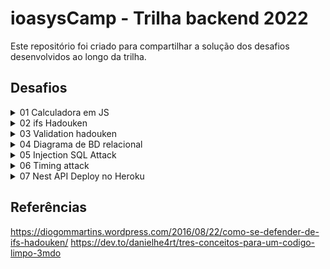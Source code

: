 # ioasysCamp - Trilha backend 2022

Este repositório foi criado para compartilhar a solução dos desafios desenvolvidos ao longo da trilha.

## Desafios

<details>
    <summary>01 Calculadora em JS</summary>
    <a href="https://github.com/thi-costa/desafios-ioasys-trilha-backend/tree/main/calculadora"><h2>Calculadora</h2></a>
    <div>
        Nesse desafio foi feito como uma calculadora executada via console com uso do node.
        <ul>
            <li>Utilizou-se o(s) pacote(s):</li>
            <ul>
                <li><b>readline</b>: para leitura de entradas do usuário via console</li>
            </ul>            
        </ul>
        <p>A calculadora feita suporta as operações de:</p>
        <ul>
            <li>soma (com uso do sinal "+")</li>
            <li>subtração (com uso do sinal "-")</li>
            <li>multiplicação (com uso do sinal "*")</li>
            <li>divisão (com uso do sinal "/")</li>
            <li>divisão inteira (com uso do sinal "//")</li>
            <li>resto da divisão (com uso do sinal "%")</li>
            <li>potenciação (com uso do sinal "**")</li>
            <li>seno, cálculo do seno unidade em radianos (com uso  da string "sin")</li>
            <li>cosseno, cálculo do cosseno unidade em radianos (com uso da string "cos")</li>
            <li>tangente, cálculo da tangente unidade em radianos (com uso da string "tan")</li>
        </ul>
        A imagem abaixo mostram o funcionamento da calculadora.</br></br>
        <img src="https://user-images.githubusercontent.com/41833533/149344072-51dec583-ce83-420a-abc2-fb32ba8edb1a.png" alt="MDN logo"/>
    </div>
</details>

<details>
    <summary>02 ifs Hadouken </summary>
    <h2>Objetivo do Desafio</h2>
    <p>
        O objetivo nesse desafio foi reduzir uma sequência de ifs aninhado, apelidados de "ifs hadouken" devido ao seu formato.<br/>
        O código original a ser simplicado é mostrado na imagem abaixo.
    </p>
    <img src="https://user-images.githubusercontent.com/41833533/149674636-fda0e24d-44d7-401d-9ee4-8954c30e73b4.png" alt="ifs hadouken" width=400px/>
    <h2>Descrição de solução</h2>
    <p>
        <ul>
            <li>Nesse desafio utilizou-se o(s) pacote(s):</li>
            <ul>
                <li><b>readline</b>: para leitura de entradas do usuário via console</li>
            </ul>            
        </ul>
        Na solução utilizada, armazenou-se os usuários em uma estrutura de Map onde as chaves são os ids dos usuários que representam um número único (o primeiro id é 0), e esse id é autoincrementado por 1 a cada criação de usuário. Foram cadastrados 2 usuários para testagem de funcionalidade do código.</br>
        A imagem abaixo mostra a parte do código que desempenhou a mesma função dos ifs hadouken.
    </p>
    <img src="https://user-images.githubusercontent.com/41833533/149858088-79a0b099-b991-494a-8d62-924ce3967653.png" width="600px">
    <h2>Outputs</h2>
    <p>O programa ao ser executado pede informações sobre o usuário de que se deseja saber sua situação cadastral.  As imagens abaixo mostram os usuários já cadastrados e a execução do código.</p>
    <img src="https://user-images.githubusercontent.com/41833533/149859028-f8d42bc4-c001-439d-9be0-cfee33d4f8f3.png" alt="Cadastro de usuários" height="400px"></br>
    <img src="https://user-images.githubusercontent.com/41833533/149862833-b3dfdbf9-b16c-4bc6-a27d-542a22fad756.png" alt="Saída hadouken" width="400px">
</details>

<details>
    <summary>03 Validation hadouken </summary>
    <h2>Objetivo do Desafio</h2>
    <p>
        O objetivo nesse desafio da aula ao vivo, foi reduzir uma sequência de ifs aninhado utilizados para validação de dados de usuário, além de utilizar uma estrutura para tratamento de erros para retornar todos os erros da validação.
    </p>
    <h2>Descrição de solução</h2>
    <p>
        Na solução utilizada, armazenou-se o usuário em uma objeto onde as chaves são os atributos do usuário.</br>
        A imagem abaixo mostra a parte do código que desempenhou a mesma função dos ifs hadouken.
    </p>
    <img src="https://user-images.githubusercontent.com/41833533/150391697-13a0b871-3701-4a55-9c74-ff681f6e4c5d.png" alt="Cadastro de usuários" height="400px">
    <h2>Outputs</h2>
    <p>O programa ao ser executado valida as informações do usuário.  As imagens abaixo mostram o usuário que se deseja validar e a execução do código de validação.</p>
    <img src="https://user-images.githubusercontent.com/41833533/150392027-fdb27851-900e-4831-a78f-89406cd9223e.png" alt="Cadastro de usuários" width="400px"></br>
    <img src="https://user-images.githubusercontent.com/41833533/150391925-fc36f3ac-e79e-4ae2-944f-b6c53ff9121a.png" width="400px">
</details>

<details>
    <summary>04 Diagrama de BD relacional</summary>
    <h2>Objetivo</h2>
    <p>
        Criar um diagrama de um banco de dados relacional, usando as boas práticas
passadas na aula, o principal objetivo desse desafio é estarem praticando os seus
conhecimentos
    </p>
    <h2>Requistos</h2>
    <ul>
        <li>Nomes de tabelas deverão ser no plural</li>
        <li>Nomes de banco, tabelas, colunas e chaves devem ser em inglês ou português, evite misturá-los</li>
        <li>Não precisa focar em um banco de dados, pense que seu diagrama deverá
apenas mostrar a organização das tabelas e seus relacionamentos</li>
    </ul>
    <h2>Descrição de Desafio</h2>
    <p>
        Você como analista de banco de dados foi chamado para estar diagramando o banco de dados de um e-commerce de uma empresa cujo o produto principal de suas vendas é vestuário (calças, blusas, bermudas, etc.), você deverá levar em consideração os seguintes pontos:
    </p>
    <p>
        <strong>Obs.:</strong> Use sua criatividade para desenhar o banco, os pontos acima são somente alguns itens que você deverá se preocupar, o restante do diagrama será por sua conta
    </p>
    <h2>Resolução</h2>
    <p>
        A solução foi feita no site dbdiagram o qual usa DBML - Database Markup Language, para desenho dos diagramas. Segue abaixo o <a href="https://dbdiagram.io/d/61ef4c307cf3fc0e7c6015d9">diagrama</a> implementado, com o código-fonte em DBML à esquerda e o diagrama à direita.
    </p>
    <img src="https://user-images.githubusercontent.com/41833533/152208872-7c5f354d-2758-44da-9907-c3809bd887cf.png" title="DB-diagram"></img>
</details>

<details>
    <summary>05 Injection SQL Attack</summary>
    <ul>
        <li> O código original, conforme imagens abaixo, permitia a possibilidade de inserir queries na url da requisição.</li>
    </ul>
    <img src="https://user-images.githubusercontent.com/41833533/152056192-95820537-07c9-4492-bf4b-f1a02f9fd403.png"/>
    <img src="https://user-images.githubusercontent.com/41833533/152056106-8be7e9f6-527c-4f41-9456-95a6e4141d57.png"/>
    <ul>
        <li> Após a correção abaixo (inserção do '$1' para indicar que só se adiciona 1 elemento à query), a ORM passou a tratar a entrada da requisição, impedindo a utilização de queries indesejadas (como seleção de múltiplos usuários, ou até mesmo inserção e deleção de usuários).
        </li>
    </ul>
    <img src="https://user-images.githubusercontent.com/41833533/152055635-dd4d0c21-8268-4731-82be-ba0b0e38af04.png">
    <img src="https://user-images.githubusercontent.com/41833533/152055511-0992d60c-afc7-4421-9f9e-79b22cd404d3.png"/>
</details>

<details>
    <summary>06 Timing attack</summary>
    <ul>
        <li>O código original (em "original.js"), conforme imagens abaixo, permitia que o invasor soubesse se o usuário existia no sistema pela diferença no tempo de validação entre o caso em que houvesse um user válido e um user inválido.</li>
    </ul>
    <img alt="previous code" src="https://user-images.githubusercontent.com/41833533/152070777-fc3197f2-c9f2-402a-a6b9-f073d841b41b.png"/>
    <img alt="invalid user, previous code" src="https://user-images.githubusercontent.com/41833533/152070552-6d175481-4d6d-4f79-9fc3-43fbbd815dfa.png"/>
    <img alt="valid user and invalid password, previous code" src="https://user-images.githubusercontent.com/41833533/152070635-a707070c-1c63-4f19-b086-4d489a985479.png">
    <ul>
        <li>Na solução (em "index.js"), utilizou-se um validação de uma senha falsa para os usuários inválidos/inexistentes no banco, pois de todo modo ao final da validação seria feito tanto a validação da senha quanto do user. Seguem imagens da solução, como pode ser visto o tempo de requisição foi bem próximo.</li>
    </ul>
    <img src="https://user-images.githubusercontent.com/41833533/152070101-77ff8ede-09ea-49cf-8cf4-598ff1654cbb.png"/>
    <img alt="valid user and invalid password" src="https://user-images.githubusercontent.com/41833533/152070229-0e373895-3e27-4ddf-822c-a4392174e685.png"/>
    <img alt="invalid user and invalid password" src="https://user-images.githubusercontent.com/41833533/152070326-2677c47f-3303-4433-a3a6-f62e0c15ff7b.png"/>
</details>

<details>
    <summary>07 Nest API Deploy no Heroku</summary>

<h2>Descrição</h2>

Aplicação simples análoga a um CRUD para .

## Instalação

* Instalação de dependências

```bash
$ npm install
```

<h2>Docker</h2>

* Lista de comandos para transforma repositório em container https://www.docker.com/products/docker-desktop

```bash
# Compor container
$ docker-compose up

# Build de projeto
$ docker build -t foo
```

<h2>Heroku deploy</h2>

* Lista de comandos para deploy em <a href=" https://devcenter.heroku.com/articles/getting-started-with-nodejs">Heroku</a>
```bash
# Login de usuário
$ heroku login

# Login em registro de containers
$ heroku container:login

# Enviar container para projeto heroku
$ heroku container:push web -a NomeProjeto

# Realizar deploy
$ heroku container:release web -a NomeProjeto

# Abrir projeto no navegador
$ heroku open -a NomeProjeto
```
<h2>Projeto</h2>

* Segue o link do deploy do projeto: <a href="https://nestcampapi.herokuapp.com/">https://nestcampapi.herokuapp.com/</a>


## License

Nest is [MIT licensed](LICENSE).
</details>

## Referências

https://diogommartins.wordpress.com/2016/08/22/como-se-defender-de-ifs-hadouken/
https://dev.to/danielhe4rt/tres-conceitos-para-um-codigo-limpo-3mdo
